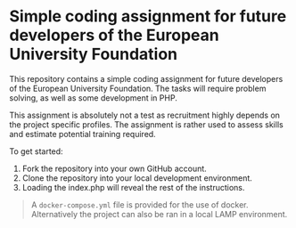 # Simple coding assignment for future developers of the European University Foundation

This repository contains a simple coding assignment for future developers of the 
European University Foundation. The tasks will require problem solving, as well 
as some development in PHP. 

This assignment is absolutely not a test as recruitment highly depends on the 
project specific profiles. The assignment is rather used to assess skills and 
estimate potential training required. 

To get started:

1. Fork the repository into your own GitHub account.
2. Clone the repository into your local development environment.
3. Loading the index.php will reveal the rest of the instructions.

> A `docker-compose.yml` file is provided for the use of docker. Alternatively the project can also be ran in a local LAMP environment.